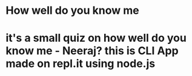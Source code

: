 <h1>How well do you know me<h1>
<p>it's a small quiz on how well do you know me - Neeraj?
this is CLI App made on repl.it using node.js<p>